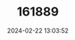 ---
title: "161889"
category: "Arctophila fulva"
draft: false
date: 2024-02-22 13:03:52
languages:
  Norwegian: ["Hengegras"]
  Finnish: ["Pohjansorsimo"]
  Swedish: ["Hänggräs"]
---